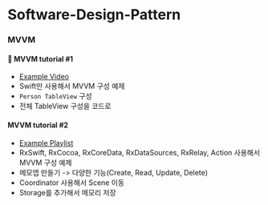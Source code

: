 # Software-Design-Pattern

### MVVM

 #### 🌊 MVVM tutorial #1 
- [Example Video](https://www.notion.so/ihansol/MVVM-a3fa89eb7b3b4d129340aef2591bebe3#994195f316b341239c49c8ade2238af4)
- Swift만 사용해서 MVVM 구성 예제
- `Person TableView` 구성
- 전체 TableView 구성을 코드로 

#### MVVM tutorial #2
- [Example Playlist](https://www.notion.so/ihansol/MVVM-a3fa89eb7b3b4d129340aef2591bebe3#ca70667e35cf457e94d5a3a121864642)
- RxSwift, RxCocoa, RxCoreData, RxDataSources, RxRelay, Action 사용해서 MVVM 구성 예제
- 메모앱 만들기 -> 다양한 기능(Create, Read, Update, Delete)
- Coordinator 사용해서 Scene 이동
- Storage를 추가해서 메모리 저장
